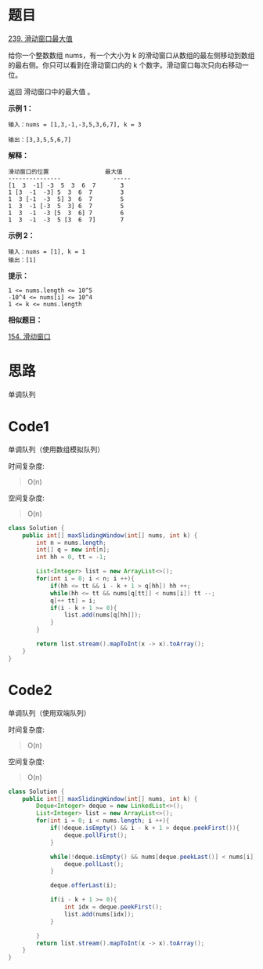 # 题目
[239. 滑动窗口最大值](https://leetcode.cn/problems/sliding-window-maximum/description/)

给你一个整数数组 nums，有一个大小为 k 的滑动窗口从数组的最左侧移动到数组的最右侧。你只可以看到在滑动窗口内的 k 个数字。滑动窗口每次只向右移动一位。

返回 滑动窗口中的最大值 。


**示例 1：**

``` 
输入：nums = [1,3,-1,-3,5,3,6,7], k = 3

输出：[3,3,5,5,6,7]
```

**解释：**
``` 
滑动窗口的位置                最大值
---------------               -----
[1  3  -1] -3  5  3  6  7       3
1 [3  -1  -3] 5  3  6  7        3
1  3 [-1  -3  5] 3  6  7        5
1  3  -1 [-3  5  3] 6  7        5
1  3  -1  -3 [5  3  6] 7        6
1  3  -1  -3  5 [3  6  7]       7
```

**示例 2：**

``` 
输入：nums = [1], k = 1
输出：[1]
```

**提示：**

``` 
1 <= nums.length <= 10^5
-10^4 <= nums[i] <= 10^4
1 <= k <= nums.length
```

**相似题目：**

[154. 滑动窗口](https://www.acwing.com/activity/content/problem/content/868/)

# 思路
单调队列

# Code1
单调队列（使用数组模拟队列）

时间复杂度:
>O(n)

空间复杂度:
> O(n)

```java
class Solution {
    public int[] maxSlidingWindow(int[] nums, int k) {
        int n = nums.length;
        int[] q = new int[n];
        int hh = 0, tt = -1;

        List<Integer> list = new ArrayList<>();
        for(int i = 0; i < n; i ++){
            if(hh <= tt && i - k + 1 > q[hh]) hh ++;
            while(hh <= tt && nums[q[tt]] < nums[i]) tt --;
            q[++ tt] = i;
            if(i - k + 1 >= 0){
                list.add(nums[q[hh]]);
            }
        }

        return list.stream().mapToInt(x -> x).toArray();
    }
}
```

# Code2
单调队列（使用双端队列）

时间复杂度:
>O(n)

空间复杂度:
> O(n)

```java
class Solution {
    public int[] maxSlidingWindow(int[] nums, int k) {
        Deque<Integer> deque = new LinkedList<>();
        List<Integer> list = new ArrayList<>();
        for(int i = 0; i < nums.length; i ++){
            if(!deque.isEmpty() && i - k + 1 > deque.peekFirst()){
                deque.pollFirst();
            }

            while(!deque.isEmpty() && nums[deque.peekLast()] < nums[i]){
                deque.pollLast();
            }

            deque.offerLast(i);

            if(i - k + 1 >= 0){
                int idx = deque.peekFirst();
                list.add(nums[idx]);
            }

        }
        return list.stream().mapToInt(x -> x).toArray();
    }
}
```